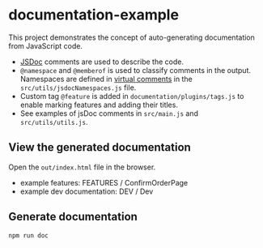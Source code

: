 # documentation-example

This project demonstrates the concept of auto-generating documentation from JavaScript code.

- [JSDoc](https://jsdoc.app/index.html) comments are used to describe the code.
- ```@namespace``` and ```@memberof``` is used to classify comments in the output. Namespaces are defined in [virtual comments](https://jsdoc.app/tags-namespace.html) in the ```src/utils/jsdocNamespaces.js``` file.
- Custom tag ```@feature``` is added in ```documentation/plugins/tags.js``` to enable marking features and adding their titles.
- See examples of jsDoc comments in ```src/main.js``` and ```src/utils/utils.js```.

## View the generated documentation
Open the ```out/index.html``` file in the browser.
- example features: FEATURES / ConfirmOrderPage
- example dev documentation: DEV / Dev

## Generate documentation
```
npm run doc
```